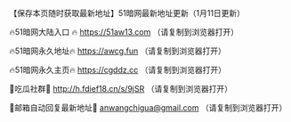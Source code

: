 【保存本页随时获取最新地址】51暗网最新地址更新（1月11日更新）

🔥51暗网大陆入口 🔥 https://51aw13.com （请复制到浏览器打开）

🔥51暗网永久地址🔥  https://awcg.fun （请复制到浏览器打开）

🔥51暗网永久主页🔥  https://cgddz.cc （请复制到浏览器打开）

💋吃瓜社群💋  http://h.fdief18.cn/s/9jSR （请复制到浏览器打开）

💋邮箱自动回复最新地址💋 anwangchigua@gmail.com （请复制到浏览器打开）
